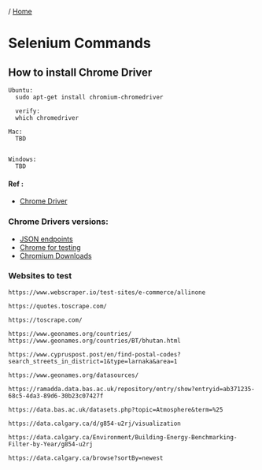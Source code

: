 / [Home](index.md)

# Selenium Commands



## How to install Chrome Driver
```
Ubuntu:
  sudo apt-get install chromium-chromedriver

  verify:
  which chromedriver

Mac:
  TBD


Windows:
  TBD

```

#### Ref :

  * [Chrome Driver](https://askubuntu.com/questions/539498/where-does-chromedriver-install-to)


### Chrome Drivers versions:
* [JSON endpoints](https://googlechromelabs.github.io/chrome-for-testing/known-good-versions-with-downloads.json)
* [Chrome for testing](https://googlechromelabs.github.io/chrome-for-testing/)
* [Chromium Downloads](https://chromedriver.chromium.org/downloads)


### Websites to test
```
https://www.webscraper.io/test-sites/e-commerce/allinone

https://quotes.toscrape.com/

https://toscrape.com/

https://www.geonames.org/countries/
https://www.geonames.org/countries/BT/bhutan.html

https://www.cypruspost.post/en/find-postal-codes?search_streets_in_district=1&type=larnaka&area=1

https://www.geonames.org/datasources/

https://ramadda.data.bas.ac.uk/repository/entry/show?entryid=ab371235-68c5-4da3-89d6-30b23c07427f

https://data.bas.ac.uk/datasets.php?topic=Atmosphere&term=%25

https://data.calgary.ca/d/g854-u2rj/visualization

https://data.calgary.ca/Environment/Building-Energy-Benchmarking-Filter-by-Year/g854-u2rj

https://data.calgary.ca/browse?sortBy=newest

```